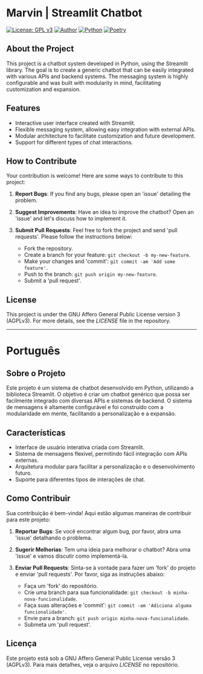 # Marvin | Streamlit Chatbot

[![License: GPL v3](https://img.shields.io/badge/License-GPLv3-green.svg)](https://www.gnu.org/licenses/gpl-3.0)
[![Author](https://img.shields.io/badge/author-Marcus%20Vinicius%20Braga-yellow.svg)](https://www.linkedin.com/in/marvinbraga/)
[![Python](https://img.shields.io/badge/Python-3.10-blue.svg)](https://www.python.org/downloads/release/python-3100/)
[![Poetry](https://img.shields.io/badge/Poetry-1.1.6-blue.svg)](https://python-poetry.org/)

## About the Project

This project is a chatbot system developed in Python, using the Streamlit library. The goal is to create a generic
chatbot that can be easily integrated with various APIs and backend systems. The messaging system is highly
configurable and was built with modularity in mind, facilitating customization and expansion.

## Features

- Interactive user interface created with Streamlit.
- Flexible messaging system, allowing easy integration with external APIs.
- Modular architecture to facilitate customization and future development.
- Support for different types of chat interactions.

## How to Contribute

Your contribution is welcome! Here are some ways to contribute to this project:

1. **Report Bugs**: If you find any bugs, please open an 'issue' detailing the problem.

2. **Suggest Improvements**: Have an idea to improve the chatbot? Open an 'issue' and let's discuss how to implement it.

3. **Submit Pull Requests**: Feel free to fork the project and send 'pull requests'. Please follow the instructions below:

    - Fork the repository.
    - Create a branch for your feature: `git checkout -b my-new-feature`.
    - Make your changes and 'commit': `git commit -am 'Add some feature'`.
    - Push to the branch: `git push origin my-new-feature`.
    - Submit a 'pull request'.

## License

This project is under the GNU Affero General Public License version 3 (AGPLv3). For more details, see the
*LICENSE* file in the repository.

-----

# Português

## Sobre o Projeto

Este projeto é um sistema de chatbot desenvolvido em Python, utilizando a biblioteca Streamlit. O objetivo é criar um
chatbot genérico que possa ser facilmente integrado com diversas APIs e sistemas de backend. O sistema de mensagens é
altamente configurável e foi construído com a modularidade em mente, facilitando a personalização e a expansão.

## Características

- Interface de usuário interativa criada com Streamlit.
- Sistema de mensagens flexível, permitindo fácil integração com APIs externas.
- Arquitetura modular para facilitar a personalização e o desenvolvimento futuro.
- Suporte para diferentes tipos de interações de chat.

## Como Contribuir

Sua contribuição é bem-vinda! Aqui estão algumas maneiras de contribuir para este projeto:

1. **Reportar Bugs**: Se você encontrar algum bug, por favor, abra uma 'issue' detalhando o problema.

2. **Sugerir Melhorias**: Tem uma ideia para melhorar o chatbot? Abra uma 'issue' e vamos discutir como implementá-la.

3. **Enviar Pull Requests**: Sinta-se à vontade para fazer um 'fork' do projeto e enviar 'pull requests'. Por favor,
   siga as instruções abaixo:

    - Faça um 'fork' do repositório.
    - Crie uma branch para sua funcionalidade: `git checkout -b minha-nova-funcionalidade`.
    - Faça suas alterações e 'commit': `git commit -am 'Adiciona alguma funcionalidade'`.
    - Envie para a branch: `git push origin minha-nova-funcionalidade`.
    - Submeta um 'pull request'.

## Licença

Este projeto está sob a GNU Affero General Public License versão 3 (AGPLv3). Para mais detalhes, veja o arquivo
*LICENSE* no repositório.
